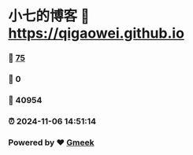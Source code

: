 # 小七的博客 :link: https://qigaowei.github.io 
### :page_facing_up: [75](https://qigaowei.github.io/tag.html) 
### :speech_balloon: 0 
### :hibiscus: 40954 
### :alarm_clock: 2024-11-06 14:51:14 
### Powered by :heart: [Gmeek](https://github.com/Meekdai/Gmeek)
